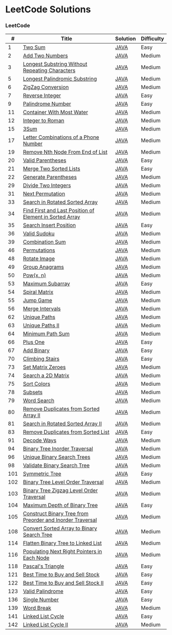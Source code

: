 LeetCode Solutions
========

### LeetCode


| # | Title | Solution | Difficulty |
|---| ----- | -------- | ---------- |
|1|[Two Sum](https://leetcode.com/problems/two-sum/)|[JAVA](./src/leetcode/TwoSum.java)|Easy|
|2|[Add Two Numbers](https://leetcode.com/problems/add-two-numbers/)|[JAVA](./src/leetcode/AddTwoNumbers.java)|Medium|
|3|[Longest Substring Without Repeating Characters](https://leetcode.com/problems/longest-substring-without-repeating-characters/)|[JAVA](./src/leetcode/LongestSubstringWithoutRepeatingCharacters.java)|Medium|
|5|[Longest Palindromic Substring](https://leetcode.com/problems/longest-palindromic-substring/)|[JAVA](./src/leetcode/LongestPalindromicSubstring.java)|Medium|
|6|[ZigZag Conversion](https://leetcode.com/problems/zigzag-conversion/)|[JAVA](./src/leetcode/ZigZagConversion.java)|Medium|
|7|[Reverse Integer](https://leetcode.com/problems/reverse-integer/)|[JAVA](./src/leetcode/ReverseInteger.java)|Easy|
|9|[Palindrome Number](https://leetcode.com/problems/palindrome-number/)|[JAVA](./src/leetcode/PalindromeNumber.java)|Easy|
|11|[Container With Most Water](https://leetcode.com/problems/container-with-most-water/)|[JAVA](./src/leetcode/ContainerWithMostWater.java)|Medium|
|12|[Integer to Roman](https://leetcode.com/problems/integer-to-roman/)|[JAVA](./src/leetcode/IntegerToRoman.java)|Medium|
|15|[3Sum](https://leetcode.com/problems/3sum/)|[JAVA](./src/leetcode/ThreeSum.java)|Medium|
|17|[Letter Combinations of a Phone Number](https://leetcode.com/problems/letter-combinations-of-a-phone-number/)|[JAVA](./src/leetcode/LetterCombinationsofaPhoneNumber.java)|Medium|
|19|[Remove Nth Node From End of List](https://leetcode.com/problems/remove-nth-node-from-end-of-list/)|[JAVA](./src/leetcode/RemoveNthNodeFromEndofList.java)|Medium|
|20|[Valid Parentheses](https://leetcode.com/problems/valid-parentheses/)|[JAVA](./src/leetcode/ValidParentheses.java)|Easy|
|21|[Merge Two Sorted Lists](https://leetcode.com/problems/merge-two-sorted-lists/)|[JAVA](./src/leetcode/MergeTwoSortedLists.java)|Easy|
|22|[Generate Parentheses](https://leetcode.com/problems/generate-parentheses/)|[JAVA](./src/leetcode/GenerateParentheses.java)|Medium|
|29|[Divide Two Integers](https://leetcode.com/problems/divide-two-integers/)|[JAVA](./src/leetcode/DivideTwoIntegers.java)|Medium|
|31|[Next Permutation](https://leetcode.com/problems/next-permutation/)|[JAVA](./src/leetcode/NextPermutation.java)|Medium|
|33|[Search in Rotated Sorted Array](https://leetcode.com/problems/search-in-rotated-sorted-array/)|[JAVA](./src/leetcode/SearchinRotatedSortedArray.java)|Medium|
|34|[Find First and Last Position of Element in Sorted Array](https://leetcode.com/problems/find-first-and-last-position-of-element-in-sorted-array/)|[JAVA](./src/leetcode/FindFirstandLastPositionofElementinSortedArray.java)|Medium|
|35|[Search Insert Position](https://leetcode.com/problems/search-insert-position/)|[JAVA](./src/leetcode/SearchInsertPosition.java)|Easy|
|36|[Valid Sudoku](https://leetcode.com/problems/valid-sudoku/)|[JAVA](./src/leetcode/ValidSudoku.java)|Medium|
|39|[Combination Sum](https://leetcode.com/problems/combination-sum/)|[JAVA](./src/leetcode/CombinationSum.java)|Medium|
|46|[Permutations](https://leetcode.com/problems/permutations/)|[JAVA](./src/leetcode/Permutations.java)|Medium|
|48|[Rotate Image](https://leetcode.com/problems/rotate-image/)|[JAVA](./src/leetcode/RotateImage.java)|Medium|
|49|[Group Anagrams](https://leetcode.com/problems/group-anagrams/)|[JAVA](./src/leetcode/GroupAnagrams.java)|Medium|
|50|[Pow(x, n)](https://leetcode.com/problems/powx-n/)|[JAVA](./src/leetcode/PowXn.java)|Medium|
|53|[Maximum Subarray](https://leetcode.com/problems/maximum-subarray/)|[JAVA](./src/leetcode/MaximumSubarray.java)|Easy|
|54|[Spiral Matrix](https://leetcode.com/problems/spiral-matrix/)|[JAVA](./src/leetcode/SpiralMatrix.java)|Medium|
|55|[Jump Game](https://leetcode.com/problems/jump-game/)|[JAVA](./src/leetcode/JumpGame.java)|Medium|
|56|[Merge Intervals](https://leetcode.com/problems/merge-intervals/)|[JAVA](./src/leetcode/MergeIntervals.java)|Medium|
|62|[Unique Paths](https://leetcode.com/problems/unique-paths/)|[JAVA](./src/leetcode/UniquePaths.java)|Medium|
|63|[Unique Paths II](https://leetcode.com/problems/unique-paths-ii/)|[JAVA](./src/leetcode/UniquePathsII.java)|Medium|
|64|[Minimum Path Sum](https://leetcode.com/problems/minimum-path-sum/)|[JAVA](./src/leetcode/MinimumPathSum.java)|Medium|
|66|[Plus One](https://leetcode.com/problems/plus-one/)|[JAVA](./src/leetcode/PlusOne.java)|Easy|
|67|[Add Binary](https://leetcode.com/problems/add-binary/)|[JAVA](./src/leetcode/AddBinary.java)|Easy|
|70|[Climbing Stairs](https://leetcode.com/problems/climbing-stairs/)|[JAVA](./src/leetcode/ClimbingStairs.java)|Easy|
|73|[Set Matrix Zeroes](https://leetcode.com/problems/set-matrix-zeroes/)|[JAVA](./src/leetcode/SetMatrixZeroes.java)|Medium|
|74|[Search a 2D Matrix](https://leetcode.com/problems/search-a-2d-matrix/)|[JAVA](./src/leetcode/Searcha2DMatrix.java)|Medium|
|75|[Sort Colors](https://leetcode.com/problems/sort-colors/)|[JAVA](./src/leetcode/SortColors.java)|Medium|
|78|[Subsets](https://leetcode.com/problems/subsets/)|[JAVA](./src/leetcode/Subsets.java)|Medium|
|79|[Word Search](https://leetcode.com/problems/word-search/)|[JAVA](./src/leetcode/WordSearch.java)|Medium|
|80|[Remove Duplicates from Sorted Array II](https://leetcode.com/problems/remove-duplicates-from-sorted-array-ii/)|[JAVA](./src/leetcode/RemoveDuplicatesfromSortedArrayII.java)|Medium|
|81|[Search in Rotated Sorted Array II](https://leetcode.com/problems/search-in-rotated-sorted-array-ii/)|[JAVA](./src/leetcode/SearchinRotatedSortedArrayII.java)|Medium|
|83|[Remove Duplicates from Sorted List](https://leetcode.com/problems/remove-duplicates-from-sorted-list/)|[JAVA](./src/leetcode/RemoveDuplicatesfromSortedList.java)|Easy|
|91|[Decode Ways](https://leetcode.com/problems/decode-ways/)|[JAVA](./src/leetcode/DecodeWays.java)|Medium|
|94|[Binary Tree Inorder Traversal](https://leetcode.com/problems/binary-tree-inorder-traversal/)|[JAVA](./src/leetcode/BinaryTreeInorderTraversal.java)|Medium|
|96|[Unique Binary Search Trees](https://leetcode.com/problems/unique-binary-search-trees/)|[JAVA](./src/leetcode/UniqueBinarySearchTrees)|Medium|
|98|[Validate Binary Search Tree](https://leetcode.com/problems/validate-binary-search-tree/)|[JAVA](./src/leetcode/ValidateBinarySearchTree.java)|Medium|
|101|[Symmetric Tree](https://leetcode.com/problems/symmetric-tree/)|[JAVA](./src/leetcode/SymmetricTree.java)|Easy|
|102|[Binary Tree Level Order Traversal](https://leetcode.com/problems/binary-tree-level-order-traversal/)|[JAVA](./src/leetcode/BinaryTreeLevelOrderTraversal.java)|Medium|
|103|[Binary Tree Zigzag Level Order Traversal](https://leetcode.com/problems/binary-tree-zigzag-level-order-traversal/)|[JAVA](./src/leetcode/BinaryTreeZigZagLevelOrderTraversal.java)|Medium|
|104|[Maximum Depth of Binary Tree](https://leetcode.com/problems/maximum-depth-of-binary-tree/)|[JAVA](./src/leetcode/MaximumDepthOfBinaryTree.java)|Easy|
|105|[Construct Binary Tree from Preorder and Inorder Traversal](https://leetcode.com/problems/construct-binary-tree-from-preorder-and-inorder-traversal/)|[JAVA](./src/leetcode/ConstructBinaryTreefromPreorderandInorderTraversal.java)|Medium|
|108|[Convert Sorted Array to Binary Search Tree](https://leetcode.com/problems/convert-sorted-array-to-binary-search-tree/)|[JAVA](./src/leetcode/ConvertSortedArraytoBinarySearchTree.java)|Medium|
|114|[Flatten Binary Tree to Linked List](https://leetcode.com/problems/flatten-binary-tree-to-linked-list/)|[JAVA](./src/leetcode/FlattenBinaryTreeToLinkedList.java)|Medium|
|116|[Populating Next Right Pointers in Each Node](https://leetcode.com/problems/populating-next-right-pointers-in-each-node/)|[JAVA](./src/leetcode/PopulatingNextRightPointersinEachNode.java)|Medium|
|118|[Pascal's Triangle](https://leetcode.com/problems/pascals-triangle/)|[JAVA](./src/leetcode/PascalsTriangle.java)|Easy|
|121|[Best Time to Buy and Sell Stock](https://leetcode.com/problems/best-time-to-buy-and-sell-stock/)|[JAVA](./src/leetcode/BestTimetoBuyandSellStock.java)|Easy|
|122|[Best Time to Buy and Sell Stock II](https://leetcode.com/problems/best-time-to-buy-and-sell-stock-ii/)|[JAVA](./src/leetcode/BestTimetoBuyandSellStockII.java)|Easy|
|123|[Valid Palindrome](https://leetcode.com/problems/valid-palindrome/)|[JAVA](./src/leetcode/ValidPalindrome.java)|Easy|
|136|[Single Number](https://leetcode.com/problems/single-number/)|[JAVA](./src/leetcode/SingleNumber.java)|Easy|
|139|[Word Break](https://leetcode.com/problems/word-break/)|[JAVA](./src/leetcode/WordBreak.java)|Medium|
|141|[Linked List Cycle](https://leetcode.com/problems/linked-list-cycle/)|[JAVA](./src/leetcode/LinkedListCycle.java)|Easy|
|142|[Linked List Cycle II](https://leetcode.com/problems/linked-list-cycle-ii/)|[JAVA](./src/leetcode/LinkedListCycleII.java)|Medium|
